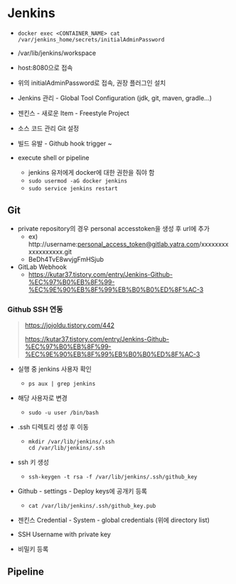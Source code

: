 # Jenkins

* ```shell
  docker exec <CONTAINER_NAME> cat /var/jenkins_home/secrets/initialAdminPassword
  ```

* /var/lib/jenkins/workspace

* host:8080으로 접속

* 위의 initialAdminPassword로 접속, 권장 플러그인 설치

* Jenkins 관리 - Global Tool Configuration (jdk, git, maven, gradle...)

* 젠킨스 - 새로운 Item - Freestyle Project

* 소스 코드 관리 Git 설정

* 빌드 유발 - Github hook trigger ~

* execute shell or pipeline

  * jenkins 유저에게 docker에 대한 권한을 줘야 함
  * `sudo usermod -aG docker jenkins`
  * `sudo service jenkins restart`

## Git

* private repository의 경우 personal accesstoken을 생성 후 url에 추가
    * ex) http://username:personal_access_token@gitlab.yatra.com/xxxxxxxxxxxxxxxxxx.git
    * BeDh4TvE8wvjgFmHSjub
* GitLab Webhook
    * https://kutar37.tistory.com/entry/Jenkins-Github-%EC%97%B0%EB%8F%99-%EC%9E%90%EB%8F%99%EB%B0%B0%ED%8F%AC-3

### Github SSH 연동

> https://jojoldu.tistory.com/442
>
> https://kutar37.tistory.com/entry/Jenkins-Github-%EC%97%B0%EB%8F%99-%EC%9E%90%EB%8F%99%EB%B0%B0%ED%8F%AC-3

* 실행 중 jenkins 사용자 확인

  * `ps aux | grep jenkins`

* 해당 사용자로 변경

  * `sudo -u user /bin/bash`

* .ssh 디렉토리 생성 후 이동

  * ```shell
    mkdir /var/lib/jenkins/.ssh
    cd /var/lib/jenkins/.ssh
    ```

* ssh 키 생성

  * `ssh-keygen -t rsa -f /var/lib/jenkins/.ssh/github_key`

* Github - settings - Deploy keys에 공개키 등록

  * `cat /var/lib/jenkins/.ssh/github_key.pub`

* 젠킨스 Credential - System - global credentials (위에 directory list)

* SSH Username with private key

* 비밀키 등록



## Pipeline

